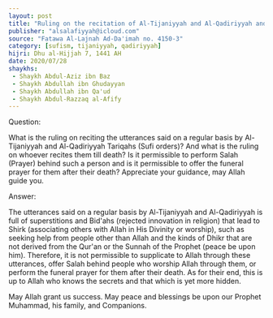 ```yaml
---
layout: post
title: "Ruling on the recitation of Al-Tijaniyyah and Al-Qadiriyyah and praying behind their followers"
publisher: "alsalafiyyah@icloud.com"
source: "Fatawa Al-Lajnah Ad-Da'imah no. 4150-3"
category: [sufism, tijaniyyah, qadiriyyah]
hijri: Dhu al-Hijjah 7, 1441 AH
date: 2020/07/28
shaykhs: 
 - Shaykh Abdul-Aziz ibn Baz
 - Shaykh Abdullah ibn Ghudayyan
 - Shaykh Abdullah ibn Qa'ud
 - Shaykh Abdul-Razzaq al-Afify
---
```


Question: 

What is the ruling on reciting the utterances said on a regular basis by Al-Tijaniyyah and Al-Qadiriyyah Tariqahs (Sufi orders)? And what is the ruling on whoever recites them till death? Is it permissible to perform Salah (Prayer) behind such a person and is it permissible to offer the funeral prayer for them after their death? Appreciate your guidance, may Allah guide you.

Answer:

The utterances said on a regular basis by Al-Tijaniyyah and Al-Qadiriyyah is full of superstitions and Bid'ahs (rejected innovation in religion) that lead to Shirk (associating others with Allah in His Divinity or worship), such as seeking help from people other than Allah and the kinds of Dhikr that are not derived from the Qur'an or the Sunnah of the Prophet (peace be upon him). Therefore, it is not permissible to supplicate to Allah through these utterances, offer Salah behind people who worship Allah through them, or perform the funeral prayer for them after their death. As for their end, this is up to Allah who knows the secrets and that which is yet more hidden.

May Allah grant us success. May peace and blessings be upon our Prophet Muhammad, his family, and Companions.
